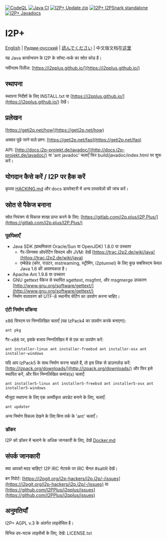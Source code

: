 [![CodeQL](https://github.com/vituperative/i2pplus/actions/workflows/codeql-analysis.yml/badge.svg)](https://github.com/vituperative/i2pplus/actions/workflows/codeql-analysis.yml)
[![Java CI](https://github.com/vituperative/i2pplus/actions/workflows/ant.yml/badge.svg)](https://github.com/vituperative/i2pplus/actions/workflows/ant.yml)
[![I2P+ Update zip](https://i2pplus.github.io/download.svg)](https://gitlab.com/i2pplus/I2P.Plus/-/jobs/artifacts/master/raw/i2pupdate.zip?job=Java8)
[![I2P+ I2PSnark standalone](https://i2pplus.github.io/i2psnarkdownload.svg)](https://gitlab.com/i2pplus/I2P.Plus/-/jobs/artifacts/master/raw/i2psnark-standalone.zip?job=Java8)
[![I2P+ Javadocs](https://i2pplus.github.io/javadocsdownload.svg)](https://gitlab.com/i2pplus/I2P.Plus/-/jobs/artifacts/master/raw/javadoc.zip?job=Java8)

# I2P+

[English](README.md) | [Ридми-русский](README-ru.md) | [読んでください](README-ja.md) | 中文版文档在[这里](README-zh.md)

यह Java कार्यान्वयन के I2P के सॉफ्ट-फर्क का स्रोत कोड है।

नवीनतम रिलीज़: [https://i2pplus.github.io/](https://i2pplus.github.io/)

## स्थापना

स्थापना निर्देशों के लिए INSTALL.txt या [https://i2pplus.github.io/](https://i2pplus.github.io/) देखें।

## प्रलेखन

[https://geti2p.net/how](https://geti2p.net/how)

अक्सर पूछे जाने वाले प्रश्न: [https://geti2p.net/faq](https://geti2p.net/faq)

API: [http://docs.i2p-projekt.de/javadoc/](http://docs.i2p-projekt.de/javadoc/) या 'ant javadoc' चलाएँ फिर build/javadoc/index.html पर शुरू करें।

## योगदान कैसे करें / I2P पर हैक करें

कृपया [HACKING.md](docs/HACKING.md "null") और docs डायरेक्टरी में अन्य दस्तावेज़ों की जांच करें।

## स्रोत से पैकेज बनाना

स्रोत नियंत्रण से विकास शाखा प्राप्त करने के लिए: [https://gitlab.com/i2p.plus/I2P.Plus/](https://gitlab.com/i2p.plus/I2P.Plus/)

### पूर्वापेक्षाएँ

*   Java SDK (प्राथमिकता Oracle/Sun या OpenJDK) 1.8.0 या उच्चतर
    *   गैर-लिनक्स ऑपरेटिंग सिस्टम और JVM: देखें [https://trac.i2p2.de/wiki/java](https://trac.i2p2.de/wiki/java)
    *   एम्बेडेड (कोर, राउटर, mstreaming, स्ट्रीमिंग, i2ptunnel) के लिए कुछ सबसिस्टम केवल Java 1.6 की आवश्यकता है।
*   Apache Ant 1.9.8 या उच्चतर
*   GNU gettext पैकेज से स्थापित xgettext, msgfmt, और msgmerge उपकरण [http://www.gnu.org/software/gettext/](http://www.gnu.org/software/gettext/)
*   निर्माण वातावरण को UTF-8 स्थानीय सेटिंग का उपयोग करना चाहिए।

### एंटी निर्माण प्रक्रिया

x86 सिस्टम पर निम्नलिखित चलाएँ (यह IzPack4 का उपयोग करके बनाएगा):

`ant pkg`

गैर-x86 पर, इसके बजाय निम्नलिखित में से एक का उपयोग करें:

`ant installer-linux ant installer-freebsd ant installer-osx ant installer-windows`

यदि आप IzPack5 के साथ निर्माण करना चाहते हैं, तो इस लिंक से डाउनलोड करें: [http://izpack.org/downloads/](http://izpack.org/downloads/) और फिर इसे स्थापित करें, और फिर निम्नलिखित कमांड(s) चलाएँ:

`ant installer5-linux ant installer5-freebsd ant installer5-osx ant installer5-windows`

मौजूदा स्थापना के लिए एक अस्वीकृत अपडेट बनाने के लिए, चलाएँ:

`ant updater`

अन्य निर्माण विकल्प देखने के लिए बिना तर्क के 'ant' चलाएँ।

### डॉकर

I2P को डॉकर में चलाने के अधिक जानकारी के लिए, देखें [Docker.md](Docker.md "null")

## संपर्क जानकारी

क्या आपको मदद चाहिए? I2P IRC नेटवर्क पर IRC चैनल #saltR देखें।

बग रिपोर्ट: [https://i2pgit.org/i2p-hackers/i2p.i2p/-/issues](https://i2pgit.org/i2p-hackers/i2p.i2p/-/issues) या [https://github.com/I2PPlus/i2pplus/issues](https://github.com/I2PPlus/i2pplus/issues)

## अनुमतियाँ

I2P+ AGPL v.3 के अंतर्गत लाइसेंसित है।

विभिन्न उप-घटक लाइसेंसों के लिए, देखें: LICENSE.txt
